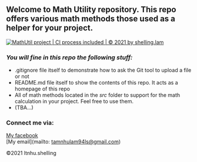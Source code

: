## Welcome to Math Utility repository. This repo offers various math methods those used as a helper for your project.

[![MathUtil project | CI process included | © 2021 by shelling.lam](https://github.com/shelling94/math-util/actions/workflows/mathutil-ci-actions.yml/badge.svg)](https://github.com/shelling94/math-util/actions/workflows/mathutil-ci-actions.yml)

### *_You will fine in this repo the following stuff:_*
* .gitignore file itself to demonstrate how to ask the Git tool to upload a file or not
* README.md file itself to show the contents of this repo. It acts as a homepage of this repo
* All of math methods located in the *src* folder to support for the math calculation in your project. Feel free to use them.
* (TBA...)

### Connect me via:
[My facebook](https://facebook.com/ltnhu.shelling)  
[My email](mailto: tamnhulam94ls@gmail.com)

©2021 ltnhu.shelling


